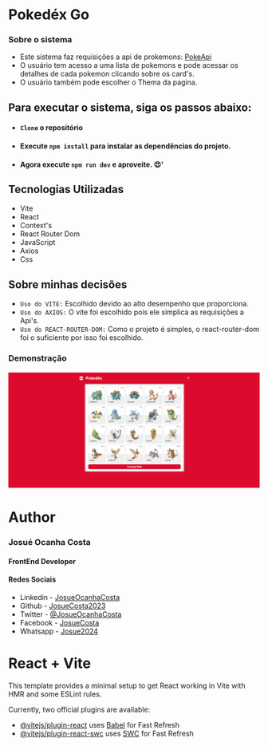 # Pokedéx Go

### Sobre o sistema
 *  Este sistema faz requisições a api de prokemons: [PokeApi](https://pokeapi.co/) 
 * O usuário tem acesso a uma lista de pokemons e pode acessar os detalhes de cada pokemon clicando sobre os card's.
 * O usuário também pode escolher o Thema da pagina.

## Para executar o sistema, siga os passos abaixo:

* #### `Clone` o repositório

* #### Execute `npm install` para instalar as dependências do projeto.

* #### Agora execute `npm run dev` e aproveite. 😍'


## Tecnologias Utilizadas
* Vite
* React
* Context's
* React Router Dom
* JavaScript
* Axios
* Css

## Sobre minhas decisões
* `Uso do VITE:` Escolhido devido ao alto desempenho que proporciona.
* `Uso do AXIOS:` O vite foi escolhido pois ele simplica as requisições a Api's.
* `Uso do REACT-ROUTER-DOM:` Como o projeto é simples, o react-router-dom foi o suficiente por isso foi escolhido.

### Demonstração

![Pokedex Go](./public/pokedex.gif)


# Author
### Josué Ocanha Costa
#### FrontEnd Developer
#### Redes Sociais

- Linkedin - [JosueOcanhaCosta](https://www.linkedin.com/in/josue-ocanha-costa/)
- Github - [JosueCosta2023](https://github.com/JosueCosta2023)
- Twitter - [@JosueOcanhaCosta](https://twitter.com/josue_ocanha)
- Facebook - [JosueCosta](https://www.facebook.com/JosueOcanhaCosta2023)
- Whatsapp - [Josue2024](https://wa.me/5565996408371?text=Ol%C3%A1%2C+encontrei+seu+whatsapp+no+Github.+Gostaria+de+falar+sobre+seus+projetos.)

# React + Vite

This template provides a minimal setup to get React working in Vite with HMR and some ESLint rules.

Currently, two official plugins are available:

- [@vitejs/plugin-react](https://github.com/vitejs/vite-plugin-react/blob/main/packages/plugin-react/README.md) uses [Babel](https://babeljs.io/) for Fast Refresh
- [@vitejs/plugin-react-swc](https://github.com/vitejs/vite-plugin-react-swc) uses [SWC](https://swc.rs/) for Fast Refresh